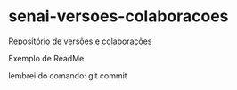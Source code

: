 # senai-versoes-colaboracoes
Repositório de versões e colaborações

Exemplo de ReadMe

lembrei do comando: git commit